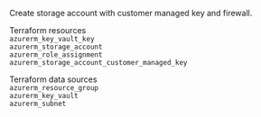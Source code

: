 Create storage account with customer managed key and firewall.

Terraform resources\
```azurerm_key_vault_key```\
```azurerm_storage_account```\
```azurerm_role_assignment```\
```azurerm_storage_account_customer_managed_key```

Terraform data sources\
```azurerm_resource_group```\
```azurerm_key_vault```\
```azurerm_subnet```
